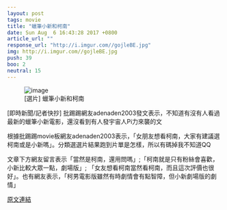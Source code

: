 ```yaml
---
layout: post
tags: movie
title: "蠟筆小新和柯南"
date: Sun Aug  6 16:43:28 2017 +0800
article_url: ""
response_url: "http://i.imgur.com//gojleBE.jpg"
img: http://i.imgur.com//gojleBE.jpg
push: 39
boo: 2
neutral: 15
---
```


<figure>
<img src="http://i.imgur.com//gojleBE.jpg" alt="image">
<figcaption>
[選片] 蠟筆小新和柯南
</figcaption>
</figure>



[即時新聞/記者快抄] 批踢踢網友adenaden2003發文表示，不知道有沒有人看過最新的蠟筆小新電影，還沒看到有人發宇宙人Pi力來襲的文

根據批踢踢movie板網友adenaden2003表示，「女朋友想看柯南，大家有建議選柯南或是小新嗎」。分類選選片結果跑到片單是怎樣，所以有碼掉我不知道QQ

文章下方網友留言表示「當然是柯南，還用問嗎」;「柯南就是只有粉絲會喜歡，小新比較大眾一點，劇場版」; 「女友想看柯南當然看柯南，而且這次評價也很好」。也有網友表示，「柯男電影版雖然有時劇情會有點智障，但小新劇場版的劇情」

<a href = "https://www.ptt.cc/bbs/movie/M.1502009011.A.57A.html">原文連結</a>

